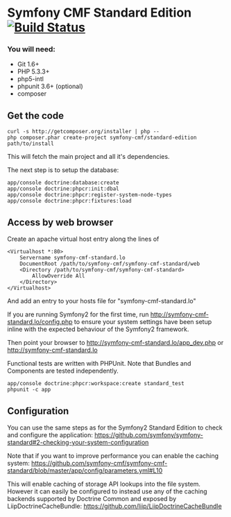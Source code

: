# Symfony CMF Standard Edition [![Build Status](https://secure.travis-ci.org/symfony-cmf/symfony-cmf-standard.png?branch=master)](http://travis-ci.org/symfony-cmf/symfony-cmf-standard)

### You will need:
  * Git 1.6+
  * PHP 5.3.3+
  * php5-intl
  * phpunit 3.6+ (optional)
  * composer

## Get the code

    curl -s http://getcomposer.org/installer | php --
    php composer.phar create-project symfony-cmf/standard-edition path/to/install

This will fetch the main project and all it's dependencies.

The next step is to setup the database:

    app/console doctrine:database:create
    app/console doctrine:phpcr:init:dbal
    app/console doctrine:phpcr:register-system-node-types
    app/console doctrine:phpcr:fixtures:load

## Access by web browser

Create an apache virtual host entry along the lines of

    <Virtualhost *:80>
        Servername symfony-cmf-standard.lo
        DocumentRoot /path/to/symfony-cmf/symfony-cmf-standard/web
        <Directory /path/to/symfony-cmf/symfony-cmf-standard>
            AllowOverride All
        </Directory>
    </Virtualhost>

And add an entry to your hosts file for "symfony-cmf-standard.lo"

If you are running Symfony2 for the first time, run http://symfony-cmf-standard.lo/config.php to ensure your
system settings have been setup inline with the expected behaviour of the Symfony2 framework.

Then point your browser to http://symfony-cmf-standard.lo/app_dev.php or http://symfony-cmf-standard.lo

Functional tests are written with PHPUnit. Note that Bundles and Components are tested independently.

    app/console doctrine:phpcr:workspace:create standard_test
    phpunit -c app

## Configuration

You can use the same steps as for the Symfony2 Standard Edition to check and configure the application:
https://github.com/symfony/symfony-standard#2-checking-your-system-configuration

Note that if you want to improve performance you can enable the caching system:
https://github.com/symfony-cmf/symfony-cmf-standard/blob/master/app/config/parameters.yml#L10

This will enable caching of storage API lookups into the file system. However it can easily be
configured to instead use any of the caching backends supported by Doctrine Common and exposed
by LiipDoctrineCacheBundle:
https://github.com/liip/LiipDoctrineCacheBundle